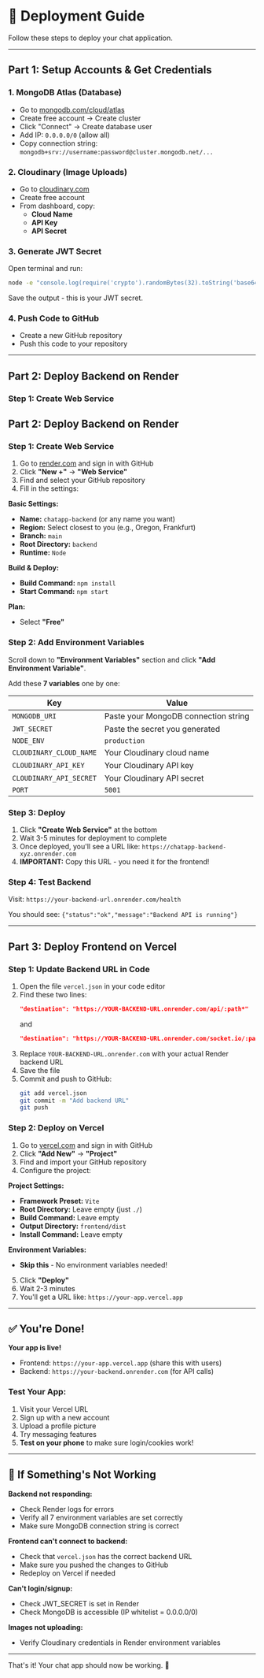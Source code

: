 # 🚀 Deployment Guide

Follow these steps to deploy your chat application.

---

## Part 1: Setup Accounts & Get Credentials

### 1. MongoDB Atlas (Database)

- Go to [mongodb.com/cloud/atlas](https://www.mongodb.com/cloud/atlas)
- Create free account → Create cluster
- Click "Connect" → Create database user
- Add IP: `0.0.0.0/0` (allow all)
- Copy connection string: `mongodb+srv://username:password@cluster.mongodb.net/...`

### 2. Cloudinary (Image Uploads)

- Go to [cloudinary.com](https://cloudinary.com)
- Create free account
- From dashboard, copy:
  - **Cloud Name**
  - **API Key**
  - **API Secret**

### 3. Generate JWT Secret

Open terminal and run:

```bash
node -e "console.log(require('crypto').randomBytes(32).toString('base64'))"
```

Save the output - this is your JWT secret.

### 4. Push Code to GitHub

- Create a new GitHub repository
- Push this code to your repository

---

## Part 2: Deploy Backend on Render

### Step 1: Create Web Service

## Part 2: Deploy Backend on Render

### Step 1: Create Web Service

1. Go to [render.com](https://render.com) and sign in with GitHub
2. Click **"New +"** → **"Web Service"**
3. Find and select your GitHub repository
4. Fill in the settings:

**Basic Settings:**

- **Name:** `chatapp-backend` (or any name you want)
- **Region:** Select closest to you (e.g., Oregon, Frankfurt)
- **Branch:** `main`
- **Root Directory:** `backend`
- **Runtime:** `Node`

**Build & Deploy:**

- **Build Command:** `npm install`
- **Start Command:** `npm start`

**Plan:**

- Select **"Free"**

### Step 2: Add Environment Variables

Scroll down to **"Environment Variables"** section and click **"Add Environment Variable"**.

Add these **7 variables** one by one:

| Key                     | Value                                |
| ----------------------- | ------------------------------------ |
| `MONGODB_URI`           | Paste your MongoDB connection string |
| `JWT_SECRET`            | Paste the secret you generated       |
| `NODE_ENV`              | `production`                         |
| `CLOUDINARY_CLOUD_NAME` | Your Cloudinary cloud name           |
| `CLOUDINARY_API_KEY`    | Your Cloudinary API key              |
| `CLOUDINARY_API_SECRET` | Your Cloudinary API secret           |
| `PORT`                  | `5001`                               |

### Step 3: Deploy

1. Click **"Create Web Service"** at the bottom
2. Wait 3-5 minutes for deployment to complete
3. Once deployed, you'll see a URL like: `https://chatapp-backend-xyz.onrender.com`
4. **IMPORTANT:** Copy this URL - you need it for the frontend!

### Step 4: Test Backend

Visit: `https://your-backend-url.onrender.com/health`

You should see: `{"status":"ok","message":"Backend API is running"}`

---

## Part 3: Deploy Frontend on Vercel

### Step 1: Update Backend URL in Code

1. Open the file `vercel.json` in your code editor
2. Find these two lines:
   ```json
   "destination": "https://YOUR-BACKEND-URL.onrender.com/api/:path*"
   ```
   and
   ```json
   "destination": "https://YOUR-BACKEND-URL.onrender.com/socket.io/:path*"
   ```
3. Replace `YOUR-BACKEND-URL.onrender.com` with your actual Render backend URL
4. Save the file
5. Commit and push to GitHub:
   ```bash
   git add vercel.json
   git commit -m "Add backend URL"
   git push
   ```

### Step 2: Deploy on Vercel

1. Go to [vercel.com](https://vercel.com) and sign in with GitHub
2. Click **"Add New"** → **"Project"**
3. Find and import your GitHub repository
4. Configure the project:

**Project Settings:**

- **Framework Preset:** `Vite`
- **Root Directory:** Leave empty (just `./`)
- **Build Command:** Leave empty
- **Output Directory:** `frontend/dist`
- **Install Command:** Leave empty

**Environment Variables:**

- **Skip this** - No environment variables needed!

5. Click **"Deploy"**
6. Wait 2-3 minutes
7. You'll get a URL like: `https://your-app.vercel.app`

---

## ✅ You're Done!

**Your app is live!**

- Frontend: `https://your-app.vercel.app` (share this with users)
- Backend: `https://your-backend.onrender.com` (for API calls)

### Test Your App:

1. Visit your Vercel URL
2. Sign up with a new account
3. Upload a profile picture
4. Try messaging features
5. **Test on your phone** to make sure login/cookies work!

---

## 🐛 If Something's Not Working

**Backend not responding:**

- Check Render logs for errors
- Verify all 7 environment variables are set correctly
- Make sure MongoDB connection string is correct

**Frontend can't connect to backend:**

- Check that `vercel.json` has the correct backend URL
- Make sure you pushed the changes to GitHub
- Redeploy on Vercel if needed

**Can't login/signup:**

- Check JWT_SECRET is set in Render
- Check MongoDB is accessible (IP whitelist = 0.0.0.0/0)

**Images not uploading:**

- Verify Cloudinary credentials in Render environment variables

---

That's it! Your chat app should now be working. 🎉
